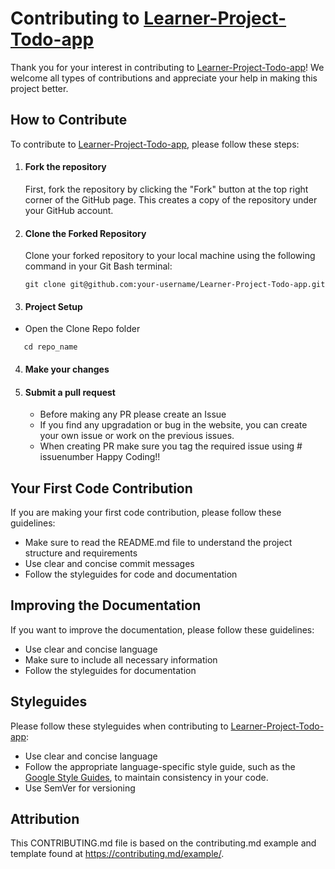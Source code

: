 # Contributing to [Learner-Project-Todo-app]()

Thank you for your interest in contributing to [Learner-Project-Todo-app]()! We welcome all types of contributions and appreciate your help in making this project better.

## How to Contribute

To contribute to [Learner-Project-Todo-app](), please follow these steps:

1. #### Fork the repository

    First, fork the repository by clicking the "Fork" button at the top right corner of the GitHub page. This creates a copy of the repository under your GitHub account.

2. #### Clone the Forked Repository

    Clone your forked repository to your local machine using the following command in your Git Bash terminal:

    ```
    git clone git@github.com:your-username/Learner-Project-Todo-app.git
    ```

3. #### Project Setup

-   Open the Clone Repo folder

```
   cd repo_name
```


4.  #### Make your changes
5.  #### Submit a pull request
    -   Before making any PR please create an Issue
    -   If you find any upgradation or bug in the website, you can create your own issue or work on the previous issues.
    -   When creating PR make sure you tag the required issue using # issuenumber Happy Coding!!

## Your First Code Contribution

If you are making your first code contribution, please follow these guidelines:

-   Make sure to read the README.md file to understand the project structure and requirements
-   Use clear and concise commit messages
-   Follow the styleguides for code and documentation

## Improving the Documentation

If you want to improve the documentation, please follow these guidelines:

-   Use clear and concise language
-   Make sure to include all necessary information
-   Follow the styleguides for documentation

## Styleguides

Please follow these styleguides when contributing to [Learner-Project-Todo-app]():

-   Use clear and concise language
-   Follow the appropriate language-specific style guide, such as the [Google Style Guides](https://google.github.io/styleguide/), to maintain consistency in your code.
-   Use SemVer for versioning

## Attribution

This CONTRIBUTING.md file is based on the contributing.md example and template found at https://contributing.md/example/.
